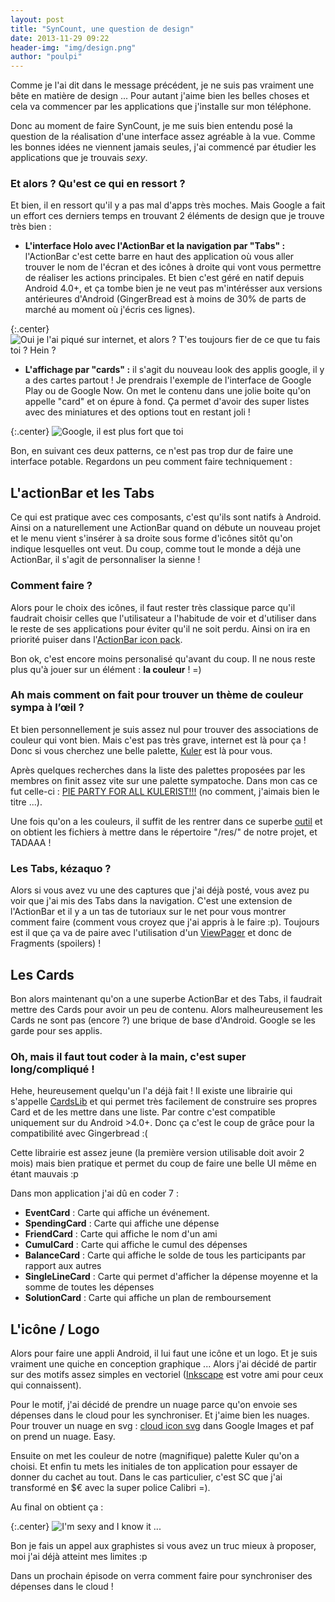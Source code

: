 ```yaml
---
layout: post
title: "SynCount, une question de design"
date: 2013-11-29 09:22
header-img: "img/design.png"
author: "poulpi"
---
```


Comme je l'ai dit dans le message précédent, je ne suis pas vraiment une bête en matière de design ... Pour autant j'aime 
bien les belles choses et cela va commencer par les applications que j'installe sur mon téléphone.

Donc au moment de faire SynCount, je me suis bien entendu posé la question de la réalisation d'une interface assez 
agréable à la vue. Comme les bonnes idées ne viennent jamais seules, j'ai commencé par étudier les applications que je trouvais *sexy*.

### Et alors ? Qu'est ce qui en ressort ?

Et bien, il en ressort qu'il y a pas mal d'apps très moches. Mais Google a fait un effort ces derniers temps en trouvant 
2 éléments de design que je trouve très bien :

- **L'interface Holo avec l'ActionBar et la navigation par "Tabs" :** l'ActionBar c'est cette barre en haut des application 
où vous aller trouver le nom de l'écran et des icônes à droite qui vont vous permettre de réaliser les actions principales. 
Et bien c'est géré en natif depuis Android 4.0+, et ça tombe bien je ne veut pas m'intérésser aux versions antérieures d'Android 
(GingerBread est à moins de 30% de parts de marché au moment où j'écris ces lignes).

{:.center}
![Oui je l'ai piqué sur internet, et alors ? T'es toujours fier de ce que tu fais toi ? Hein ?](/img/action_bar_tabs.png)

- **L'affichage par "cards" :** il s'agit du nouveau look des applis google, il y a des cartes partout ! Je prendrais l'exemple 
de l'interface de Google Play ou de Google Now. On met le contenu dans une jolie boite qu'on appelle "card" et on épure à fond.
Ça permet d'avoir des super listes avec des miniatures et des options tout en restant joli !

{:.center}
![Google, il est plus fort que toi](/img/gplay_cards.png)

Bon, en suivant ces deux patterns, ce n'est pas trop dur de faire une interface potable. Regardons un peu comment faire techniquement :

## L'actionBar et les Tabs

Ce qui est pratique avec ces composants, c'est qu'ils sont natifs à Android. Ainsi on a naturellement une ActionBar quand on 
débute un nouveau projet et le menu vient s'insérer à sa droite sous forme d'icônes sitôt qu'on indique lesquelles ont veut. 
Du coup, comme tout le monde a déjà une ActionBar, il s'agit de personnaliser la sienne !

### Comment faire ?

Alors pour le choix des icônes, il faut rester très classique parce qu'il faudrait choisir celles que l'utilisateur a l'habitude de voir et 
d'utiliser dans le reste de ses applications pour éviter qu'il ne soit perdu. Ainsi on ira en priorité puiser dans 
l'[ActionBar icon pack](http://developer.android.com/design/downloads/index.html).

Bon ok, c'est encore moins personalisé qu'avant du coup. Il ne nous reste plus qu'à jouer sur un élément : **la couleur** ! =)

### Ah mais comment on fait pour trouver un thème de couleur sympa à l’œil ?

Et bien personnellement je suis assez nul pour trouver des associations de couleur qui vont bien. Mais c'est pas très grave, internet
 est là pour ça ! Donc si vous cherchez une belle palette, [Kuler](https://kuler.adobe.com) est là pour vous.

Après quelques recherches dans la liste des palettes proposées par les membres on finit assez vite sur une palette sympatoche. 
Dans mon cas ce fut celle-ci : [PIE PARTY FOR ALL KULERIST!!!](https://kuler.adobe.com/PIE-PARTY-FOR-ALL-KULERIST!!!-color-theme-1895756/) (no comment, j'aimais bien le titre ...).

Une fois qu'on a les couleurs, il suffit de les rentrer dans ce superbe [outil](http://jgilfelt.github.io/android-actionbarstylegenerator/) 
et on obtient les fichiers à mettre dans le répertoire "/res/" de notre projet, et TADAAA !

### Les Tabs, kézaquo ?

Alors si vous avez vu une des captures que j'ai déjà posté, vous avez pu voir que j'ai mis des Tabs dans la navigation. C'est une extension 
de l'ActionBar et il y a un tas de tutoriaux sur le net pour vous montrer comment faire (comment vous croyez que j'ai appris à le faire :p). 
Toujours est il que ça va de paire avec l'utilisation d'un [ViewPager](http://developer.android.com/reference/android/support/v4/view/ViewPager.html) 
et donc de Fragments (spoilers) !

## Les Cards

Bon alors maintenant qu'on a une superbe ActionBar et des Tabs, il faudrait mettre des Cards pour avoir un peu de contenu. Alors malheureusement 
les Cards ne sont pas (encore ?) une brique de base d'Android. Google se les garde pour ses applis.

### Oh, mais il faut tout coder à la main, c'est super long/compliqué !

Hehe, heureusement quelqu'un l'a déjà fait ! Il existe une librairie qui s'appelle [CardsLib](https://github.com/gabrielemariotti/cardslib) et 
qui permet très facilement de construire ses propres Card et de les mettre dans une liste. Par contre c'est compatible uniquement sur du Android >4.0+.
Donc ça c'est le coup de grâce pour la compatibilité avec Gingerbread :(

Cette librairie est assez jeune (la première version utilisable doit avoir 2 mois) mais bien pratique et permet du coup de faire une belle UI 
même en étant mauvais :p

Dans mon application j'ai dû en coder 7 :

- **EventCard** : Carte qui affiche un événement.
- **SpendingCard** : Carte qui affiche une dépense
- **FriendCard** : Carte qui affiche le nom d'un ami
- **CumulCard** : Carte qui affiche le cumul des dépenses
- **BalanceCard** : Carte qui affiche le solde de tous les participants par rapport aux autres
- **SingleLineCard** : Carte qui permet d'afficher la dépense moyenne et la somme de toutes les dépenses
- **SolutionCard** : Carte qui affiche un plan de remboursement

## L'icône / Logo

Alors pour faire une appli Android, il lui faut une icône et un logo. Et je suis vraiment une quiche en conception graphique ... Alors 
j'ai décidé de partir sur des motifs assez simples en vectoriel ([Inkscape](http://inkscape.org/?lang=fr) est votre ami pour ceux qui connaissent).

Pour le motif, j'ai décidé de prendre un nuage parce qu'on envoie ses dépenses dans le cloud pour les synchroniser. Et j'aime bien les nuages.
 Pour trouver un nuage en 
svg : [cloud icon svg](https://www.google.fr/search?q=nuage+icon+svg) dans Google Images et paf on prend un nuage. Easy.

Ensuite on met les couleur de notre (magnifique) palette Kuler qu'on a choisi. Et enfin tu mets les initiales de ton application pour essayer de donner du 
cachet au tout. Dans le cas particulier, c'est SC que j'ai transformé en $€ avec la super police Calibri =).

Au final on obtient ça :

{:.center}
![I'm sexy and I know it ...](/img/sc_logo.png)

Bon je fais un appel aux graphistes si vous avez un truc mieux à proposer, moi j'ai déjà atteint mes limites :p

Dans un prochain épisode on verra comment faire pour synchroniser des dépenses dans le cloud !

